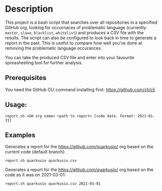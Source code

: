 # Description
This project is a bash script that searches over all repositories in a specified GitHub org, looking for occurnaces of problematic language (currently: `master`, `slave`, `blacklist`, `whitelist`) and produces a CSV file with the results. The script can also be configured to look back in time to generate a report in the past. This is useful to compare how well you've done at removing the problematic language occurances.

You can take the produced CSV file and enter into your favourite spreasheeting tool for further analysis.

## Prerequisites
You need the GitHub CLI command installing first: https://github.com/cli/cli

## Usage:

    report.sh <GH org name> <path to report> [code date. Format: 2021-01-31]
    
    
## Examples

Generates a report for the https://github.com/quarkusio/ org based on the current code (default branch):

    report.sh quarkusio quarkusio.csv

Generates a report for the https://github.com/quarkusio/ org based on the code as it was on 2021-03-01:

    report.sh quarkusio quarkusio.csv 2021-03-01
